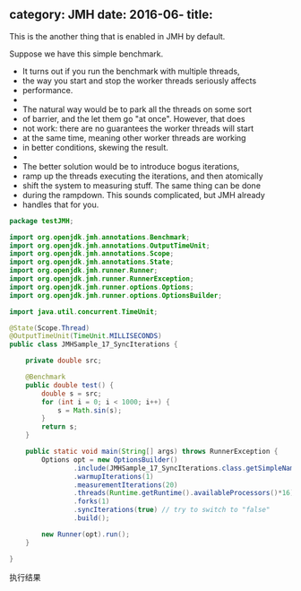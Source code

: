 category: JMH
date: 2016-06-
title:
---

This is the another thing that is enabled in JMH by default.

Suppose we have this simple benchmark.


 * It turns out if you run the benchmark with multiple threads,
 * the way you start and stop the worker threads seriously affects
 * performance.
 *
 * The natural way would be to park all the threads on some sort
 * of barrier, and the let them go "at once". However, that does
 * not work: there are no guarantees the worker threads will start
 * at the same time, meaning other worker threads are working
 * in better conditions, skewing the result.
 *
 * The better solution would be to introduce bogus iterations,
 * ramp up the threads executing the iterations, and then atomically
 * shift the system to measuring stuff. The same thing can be done
 * during the rampdown. This sounds complicated, but JMH already
 * handles that for you.


```java
package testJMH;

import org.openjdk.jmh.annotations.Benchmark;
import org.openjdk.jmh.annotations.OutputTimeUnit;
import org.openjdk.jmh.annotations.Scope;
import org.openjdk.jmh.annotations.State;
import org.openjdk.jmh.runner.Runner;
import org.openjdk.jmh.runner.RunnerException;
import org.openjdk.jmh.runner.options.Options;
import org.openjdk.jmh.runner.options.OptionsBuilder;

import java.util.concurrent.TimeUnit;

@State(Scope.Thread)
@OutputTimeUnit(TimeUnit.MILLISECONDS)
public class JMHSample_17_SyncIterations {

    private double src;

    @Benchmark
    public double test() {
        double s = src;
        for (int i = 0; i < 1000; i++) {
            s = Math.sin(s);
        }
        return s;
    }

    public static void main(String[] args) throws RunnerException {
        Options opt = new OptionsBuilder()
                .include(JMHSample_17_SyncIterations.class.getSimpleName())
                .warmupIterations(1)
                .measurementIterations(20)
                .threads(Runtime.getRuntime().availableProcessors()*16)
                .forks(1)
                .syncIterations(true) // try to switch to "false"
                .build();

        new Runner(opt).run();
    }

}

```
执行结果
```java


```
